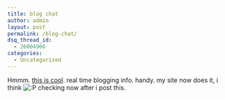 ```yaml
---
title: blog chat
author: admin
layout: post
permalink: /blog-chat/
dsq_thread_id:
  - 26004966
categories:
  - Uncategorized
---
```

Hmmm. [this is cool][1]. real time blogging info. handy. my site now does it, i think <img src="http://blog.lotas-smartman.net/wp-includes/images/smilies/icon_razz.gif" alt=":P" class="wp-smiley" /> checking now after i post this.

 [1]: http://www.mod-pubsub.org/kn_apps/blogchatter/